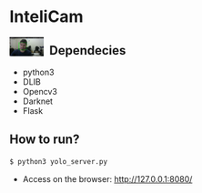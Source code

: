 # InteliCam

<img style="float: left; margin:0 10px 10px 0" src="imgs/intelicam.png" width="60">

## Dependecies
* python3
* DLIB
* Opencv3
* Darknet
* Flask

## How to run?

```sh
$ python3 yolo_server.py
```

* Access on the browser: http://127.0.0.1:8080/